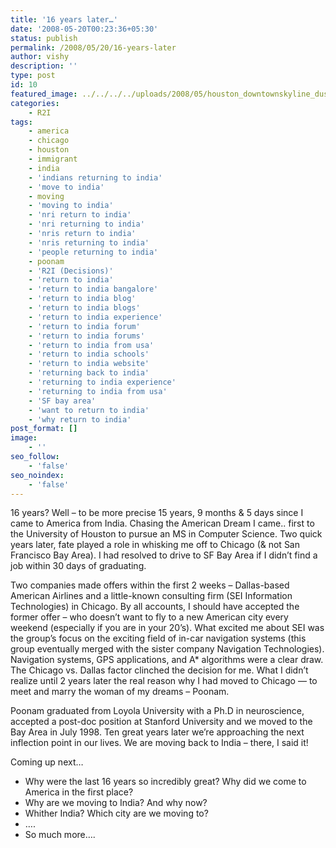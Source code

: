```yaml
---
title: '16 years later…'
date: '2008-05-20T00:23:36+05:30'
status: publish
permalink: /2008/05/20/16-years-later
author: vishy
description: ''
type: post
id: 10
featured_image: ../../../../uploads/2008/05/houston_downtownskyline_dusk.jpg
categories: 
    - R2I
tags:
    - america
    - chicago
    - houston
    - immigrant
    - india
    - 'indians returning to india'
    - 'move to india'
    - moving
    - 'moving to india'
    - 'nri return to india'
    - 'nri returning to india'
    - 'nris return to india'
    - 'nris returning to india'
    - 'people returning to india'
    - poonam
    - 'R2I (Decisions)'
    - 'return to india'
    - 'return to india bangalore'
    - 'return to india blog'
    - 'return to india blogs'
    - 'return to india experience'
    - 'return to india forum'
    - 'return to india forums'
    - 'return to india from usa'
    - 'return to india schools'
    - 'return to india website'
    - 'returning back to india'
    - 'returning to india experience'
    - 'returning to india from usa'
    - 'SF bay area'
    - 'want to return to india'
    - 'why return to india'
post_format: []
image:
    - ''
seo_follow:
    - 'false'
seo_noindex:
    - 'false'
---
```


16 years? Well – to be more precise 15 years, 9 months &amp; 5 days since I came to America from India. Chasing the American Dream I came.. first to the University of Houston to pursue an MS in Computer Science. Two quick years later, fate played a role in whisking me off to Chicago (&amp; not San Francisco Bay Area). I had resolved to drive to SF Bay Area if I didn’t find a job within 30 days of graduating.

Two companies made offers within the first 2 weeks – Dallas-based American Airlines and a little-known consulting firm (SEI Information Technologies) in Chicago. By all accounts, I should have accepted the former offer – who doesn’t want to fly to a new American city every weekend (especially if you are in your 20’s). What excited me about SEI was the group’s focus on the exciting field of in-car navigation systems (this group eventually merged with the sister company Navigation Technologies). Navigation systems, GPS applications, and A\* algorithms were a clear draw. The Chicago vs. Dallas factor clinched the decision for me. What I didn’t realize until 2 years later the real reason why I had moved to Chicago — to meet and marry the woman of my dreams – Poonam.

Poonam graduated from Loyola University with a Ph.D in neuroscience, accepted a post-doc position at Stanford University and we moved to the Bay Area in July 1998. Ten great years later we’re approaching the next inflection point in our lives. We are moving back to India – there, I said it!

Coming up next…

- Why were the last 16 years so incredibly great? Why did we come to America in the first place?
- Why are we moving to India? And why now?
- Whither India? Which city are we moving to?
- ….
- So much more….
